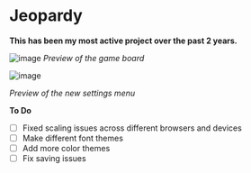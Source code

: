 # Jeopardy

**This has been my most active project over the past 2 years.**
 
![image](https://user-images.githubusercontent.com/91269723/218570660-75481a30-ecb8-4530-b555-e03d134691ba.png)
*Preview of the game board*

![image](https://user-images.githubusercontent.com/91269723/218571402-ec7ccf7f-1579-4866-a6d2-cfd3be2fbc0c.png)

*Preview of the new settings menu*

__To Do__

- [ ] Fixed scaling issues across different browsers and devices 
- [ ] Make different font themes 
- [ ] Add more color themes 
- [ ] Fix saving issues 

